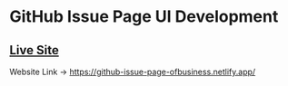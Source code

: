 # GitHub Issue Page UI Development 

## [Live Site](https://github-issue-page-ofbusiness.netlify.app/)
Website Link ->  https://github-issue-page-ofbusiness.netlify.app/
